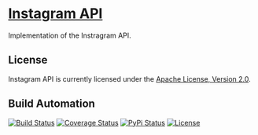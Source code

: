 # [Instagram API](http://instagram-api.hive.pt)

Implementation of the Instragram API.

## License

Instagram API is currently licensed under the [Apache License, Version 2.0](http://www.apache.org/licenses/).

## Build Automation

[![Build Status](https://travis-ci.com/hivesolutions/instagram_api.svg?branch=master)](https://travis-ci.com/hivesolutions/instagram_api)
[![Coverage Status](https://coveralls.io/repos/hivesolutions/instagram_api/badge.svg?branch=master)](https://coveralls.io/r/hivesolutions/instagram_api?branch=master)
[![PyPi Status](https://img.shields.io/pypi/v/instagram_api.svg)](https://pypi.python.org/pypi/instagram_api)
[![License](https://img.shields.io/badge/license-Apache%202.0-blue.svg)](https://www.apache.org/licenses/)
